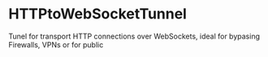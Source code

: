 # HTTPtoWebSocketTunnel
Tunel for transport HTTP connections over WebSockets, ideal for bypasing Firewalls, VPNs or for public 
